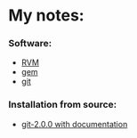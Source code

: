# My notes:

### Software:
* [RVM](software/rvm.md)
* [gem](software/gem.md)
* [git](software/git.md)

### Installation from source:
* [git-2.0.0 with documentation](installation/from_source/git-2.0.0_with_doc.md)
